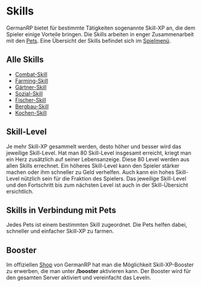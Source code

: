 # Skills 

GermanRP bietet für bestimmte Tätigkeiten sogenannte Skill-XP an, die dem Spieler einige Vorteile bringen. Die Skills arbeiten in enger Zusammenarbeit mit den [Pets](../../pages/pets/allgemein.md).
Eine Übersicht der Skills befindet sich im [Spielmenü](../../pages/allgemein/spielmenü.md).

## Alle Skills

* [Combat-Skill](../../pages/skills/combat.md)
* [Farming-Skill](../../pages/skills/farming.md)
* [Gärtner-Skill](../../pages/skills/gärtner.md)
* [Sozial-Skill](../../pages/skills/social.md)
* [Fischer-Skill](../../pages/skills/fischer.md)
* [Bergbau-Skill](../../pages/skills/bergbau.md)
* [Kochen-Skill](../../pages/skills/kochen.md)

## Skill-Level 

Je mehr Skill-XP gesammelt werden, desto höher und besser wird das jeweilige Skill-Level. Hat man 80 Skill-Level insgesamt erreicht, kriegt man ein Herz zusätzlich auf seiner Lebensanzeige. Diese 80 Level werden aus allen Skills errechnet.
Ein höheres Skill-Level kann den Spieler stärker machen oder ihm schneller zu Geld verhelfen. Auch kann ein hohes Skill-Level nützlich sein für die Fraktion des Spielers.
Das jeweilige Skill-Level und den Fortschritt bis zum nächsten Level ist auch in der Skill-Übersicht ersichtlich. 

## Skills in Verbindung mit Pets 

Jedes Pets ist einem bestimmten Skill zugeordnet. Die Pets helfen dabei, schneller und einfacher Skill-XP zu farmen.

## Booster 

Im offiziellen [Shop](https://germanrpofficial.tebex.io) von GermanRP hat man die Möglichkeit Skill-XP-Booster zu erwerben, die man unter **/booster** aktivieren kann. Der Booster wird für den gesamten Server aktiviert und vereinfacht das Leveln.


